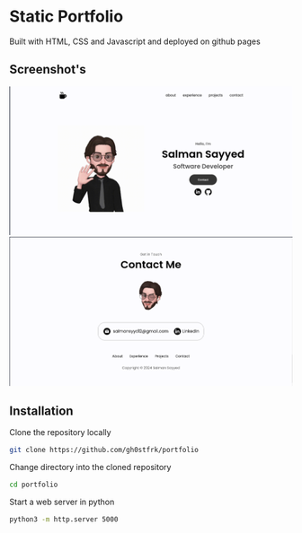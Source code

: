 # Static Portfolio 

Built with HTML, CSS and Javascript and deployed on github pages

## Screenshot's 

<img src="./screenshots/home.png"/>

<img src="./screenshots/contact.png"/>

## Installation
Clone the repository locally
```bash
git clone https://github.com/gh0stfrk/portfolio
```
Change directory into the cloned repository
```bash
cd portfolio
```
Start a web server in python 
```bash
python3 -m http.server 5000
```

